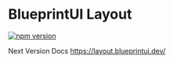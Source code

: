 # BlueprintUI Layout

[![npm version](https://badge.fury.io/js/@blueprintui%2Flayout.svg)](https://badge.fury.io/js/@blueprintui%2Flayout)

Next Version Docs https://layout.blueprintui.dev/ 